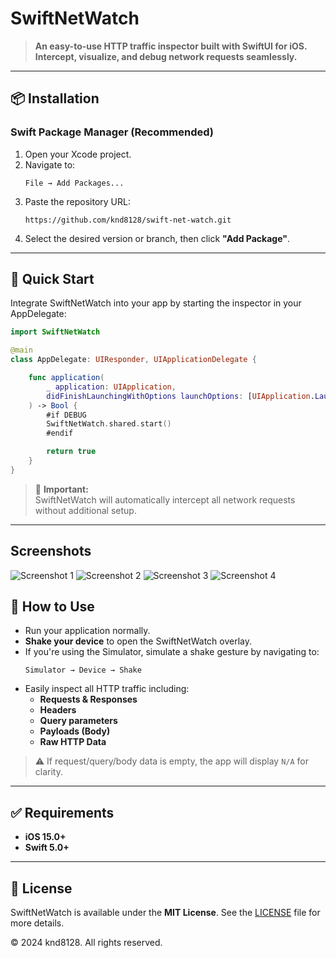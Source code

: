 # SwiftNetWatch

> **An easy-to-use HTTP traffic inspector built with SwiftUI for iOS. Intercept, visualize, and debug network requests seamlessly.**

---

## 📦 Installation

### Swift Package Manager (Recommended)

1. Open your Xcode project.
2. Navigate to:
   ```
   File → Add Packages...
   ```
3. Paste the repository URL:
   ```
   https://github.com/knd8128/swift-net-watch.git
   ```
4. Select the desired version or branch, then click **"Add Package"**.

---

## 🚀 Quick Start

Integrate SwiftNetWatch into your app by starting the inspector in your AppDelegate:

```swift
import SwiftNetWatch

@main
class AppDelegate: UIResponder, UIApplicationDelegate {

    func application(
        _ application: UIApplication,
        didFinishLaunchingWithOptions launchOptions: [UIApplication.LaunchOptionsKey: Any]?
    ) -> Bool {
        #if DEBUG
        SwiftNetWatch.shared.start()
        #endif

        return true
    }
}
```

> 🔸 **Important:**  
> SwiftNetWatch will automatically intercept all network requests without additional setup.

---

## Screenshots

![Screenshot 1](./images/screenshot01.png)
![Screenshot 2](./images/screenshot02.png)
![Screenshot 3](./images/screenshot03.png)
![Screenshot 4](./images/screenshot04.png)

## 📱 How to Use

- Run your application normally.
- **Shake your device** to open the SwiftNetWatch overlay.
- If you're using the Simulator, simulate a shake gesture by navigating to:
  ```
  Simulator → Device → Shake
  ```
- Easily inspect all HTTP traffic including:
  - **Requests & Responses**
  - **Headers**
  - **Query parameters**
  - **Payloads (Body)**
  - **Raw HTTP Data**

> ⚠️ If request/query/body data is empty, the app will display `N/A` for clarity.

---

## ✅ Requirements

- **iOS 15.0+**
- **Swift 5.0+**

---

## 📄 License

SwiftNetWatch is available under the **MIT License**. See the [LICENSE](LICENSE) file for more details.

© 2024 knd8128. All rights reserved.
